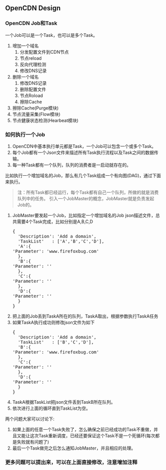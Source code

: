 OpenCDN Design
--------------

### OpenCDN Job和Task

一个Job可以是一个Task，也可以是多个Task。

1. 增加一个域名
   1. 分发配置文件到CDN节点
   2. 节点reload
   3. 反向代理检测
   4. 修改DNS记录
2. 删除一个域名
   1. 修改DNS记录
   2. 删除配置文件
   3. 节点Roload
   4. 擦除Cache
3. 擦除Cache(Purge模块)
4. 节点流量采集(Flow模块)
5. 节点健康状态检测(Hearbeat模块)

### 如何执行一个Job

1.  OpenCDN中基本执行单元都是Task，一个Job可以包含一个或多个Task。
2.  每个Job都有一个Json文件来描述所有Task执行流程以及Task之间的数据传输。
3.  每一种Task都有一个队列，队列的消费者是一启动就存在的。

比如执行一个增加域名的Job，那么有几个Task组成一个有向图(DAG)，通过下面来执行。

> 注：所有Task都已经运行，每个Task都有自己一个队列，所做的就是消费队列中的任务。 引入一个JobMaster的概念，JobMaster就是负责发起Job的。

1.  JobMaster要发起一个Job，比如指定一个增加域名的Job json描述文件，总共需要4个Task完成，比如分别是A,B,C,D
    <pre>
    {
      'Description': 'Add a domain',
      'TaskList'   : ['A','B','C','D'],
      'A':{
    'Parameter': 'www.firefoxbug.com'
      },
      'B':{
    'Parameter': ''
      },
      'C':{
    'Parameter': ''
      },
      'D':{
    'Parameter': ''
      }
    }
    </pre>
2.  把上面的Job丢到TaskA所在的队列，TaskA取出，根据参数执行TaskA任务
3.  如果TaskA执行成功则修改json文件为如下
    <pre>
    {
      'Description': 'Add a domain',
      'TaskList'   : ['B','C','D'],
      'B':{
    'Parameter': 'www.firefoxbug.com'
      },
      'C':{
    'Parameter': ''
      },
      'D':{
    'Parameter': ''
      }
    }
    </pre>
4.  TaskA根据TaskList把json文件丢到TaskB所在队列。
5.  依次进行上面的循环直到TaskList为空。

两个问题大家可以讨论下:

1.  如果上面的任意一个Task失败了，怎么确保之前已经成功的Task不重做，并且又能让这次Task重新调度，已经还要保证这个Task不是一个死循环(每次都是失败就有问题了)
2.  最后一个Task做完之后怎么通知JobMaster，并且相应的处理。

### 更多问题可以提出来，可以在上面直接修改，注意增加注释